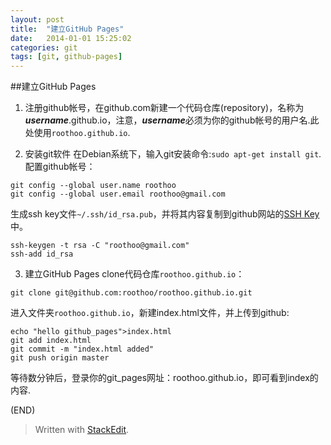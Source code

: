 ```yaml
---
layout: post
title:  "建立GitHub Pages"
date:   2014-01-01 15:25:02
categories: git 
tags: [git, github-pages]
---
```


##建立GitHub Pages
1.  注册github帐号，在github.com新建一个代码仓库(repository)，名称为***username***.github.io，注意，***username***必须为你的github帐号的用户名.此处使用`roothoo.github.io`.

2.  安装git软件
在Debian系统下，输入git安装命令:`sudo apt-get install git`.
配置github帐号：

~~~ 
git config --global user.name roothoo
git config --global user.email roothoo@gmail.com
~~~ 

生成ssh key文件`~/.ssh/id_rsa.pub`，并将其内容复制到github网站的[SSH Key](https://github.com/settings/ssh)中。

~~~ 
ssh-keygen -t rsa -C "roothoo@gmail.com"
ssh-add id_rsa
~~~ 

3.  建立GitHub Pages
clone代码仓库`roothoo.github.io`：

~~~ 
git clone git@github.com:roothoo/roothoo.github.io.git
~~~ 

进入文件夹`roothoo.github.io`，新建index.html文件，并上传到github:

~~~ 
echo "hello github_pages">index.html
git add index.html
git commit -m "index.html added"
git push origin master
~~~ 

等待数分钟后，登录你的git_pages网址：roothoo.github.io，即可看到index的内容.

(END)  

> Written with [StackEdit](https://stackedit.io/).
